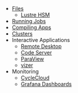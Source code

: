 - [Files](files.md)
  - [Lustre HSM](lustre_hsm.md)
- [Running Jobs](jobs.md)
- [Compiling Apps](apps.md)
- [Clusters](clusters.md)
- Interactive Applications
  - [Remote Desktop](remote_desktop.md)
  - [Code Server](code_server.md)
  - [ParaView](paraview.md)
  - [vizer](vizer.md)
- Monitoring
  - [CycleCloud](cycle_cloud.md)
  - [Grafana Dashboards](grafana.md)

